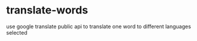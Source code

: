 # translate-words
use google translate public api to translate one word to different languages selected
